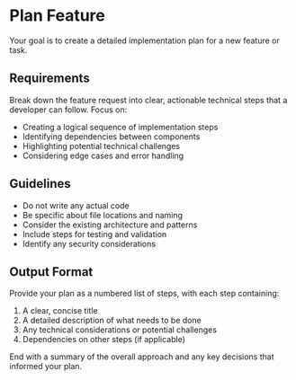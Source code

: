 # Plan Feature

Your goal is to create a detailed implementation plan for a new feature or task.

## Requirements

Break down the feature request into clear, actionable technical steps that a developer can follow. Focus on:

- Creating a logical sequence of implementation steps
- Identifying dependencies between components
- Highlighting potential technical challenges
- Considering edge cases and error handling

## Guidelines

- Do not write any actual code
- Be specific about file locations and naming
- Consider the existing architecture and patterns
- Include steps for testing and validation
- Identify any security considerations

## Output Format

Provide your plan as a numbered list of steps, with each step containing:
1. A clear, concise title
2. A detailed description of what needs to be done
3. Any technical considerations or potential challenges
4. Dependencies on other steps (if applicable)

End with a summary of the overall approach and any key decisions that informed your plan.
